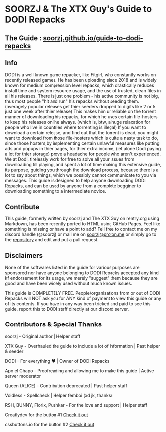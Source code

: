 # SOORZJ & The XTX Guy's Guide to DODI Repacks

## The Guide : [soorzj.github.io/guide-to-dodi-repacks](https://soorzj.github.io/guide-to-dodi-repacks/)

## Info
DODI is a well known game repacker, like Fitgirl, who constantly works on recently released games. He has been uploading since 2018 and is widely known for medium compression level repacks, which drastically reduces install time and system resource usage, and the use of trusted, clean files in all his releases. There is just one problem - his active community is not big, thus most people "hit and run" his repacks without seeding them.  (averagely popular releases get thier seeders dropped to digits like 2 or 5 just one week after thier release) This makes him unreliable on the torrent manner of downloading his repacks, for which he uses certain file-hosters to keep his releases online always. (which is, btw, a huge relaxation for people who live in countries where torrenting is illegal) If you want to download a certain release, and find out that the torrent is dead, you might want to download from those file-hosters which is quite a nasty task to do, since those hosters,by implementing certain unlawful measures like putting ads and popups in thier pages, for thier extra income, (let alone Dodi paying a lot for thier storage) prove a headache for people who aren't experienced. We at Dodi, tirelessly work for free to solve all your issues from downloading till playing, and spent a lot of time making this extensive guide, its purpose, guiding you through the download process, because there is a lot to say about things, which we possibly cannot communicate to you via messages. This guide is designed to help anyone downloading DODI Repacks, and can be used by anyone from a complete begginer to downloading something to a intermediate novice.

## Contribute
This guide, formerly written by soorzj and The XTX Guy on rentry.org using Markdown, has been recently ported to HTML using GitHub Pages. Feel like something is missing or have a point to add? Fell free to contact me on my discord handle (@soorzj) or mail me on [soorzj@proton.me](mailto:soorzj@proton.me) or simply go to the [repository](https://github.com/dodi-guide/guide-to-dodi-repacks) and edit and put a pull request.

## Disclaimers
None of the softwares listed in the guide for various purposes are sponsored nor have anyone belonging to DODI Repacks accepted any kind kf endorsement for its usage, we merely "suggest" them because they are good and have been widely used without much known issues.

This guide is COMPLETELY FREE. People/organisations from or out of DODI Repacks will NOT ask you for ANY kind of payment to view this guide or any of its contents. If you have in any way been tricked and paid to see this guide, report this to DODI staff directly at our discord server.

## Contributors & Special Thanks

soorzj - Original author | Helper staff

XTX Guy - Overhauled the guide to include a lot of information | Past helper & seeder

DODI - For everything ❤️ | Owner of DODI Repacks

Apo el Chapo - Proofreading and allowing me to make this guide | Active server moderator

Queen (ALICE) - Contribution deprecated | Past helper staff

Voidless - Spellcheck | Helper femboi (xd jk, thanks)

RSH, BUNNY, Florix, Pushkar - For the love and support | Helper staff

Creatlydev for the button #1 [Check it out](https://uiverse.io/profile/Creatlydev)

cssbuttons.io for the button #2 [Check it out](https://uiverse.io/profile/cssbuttons-io)
